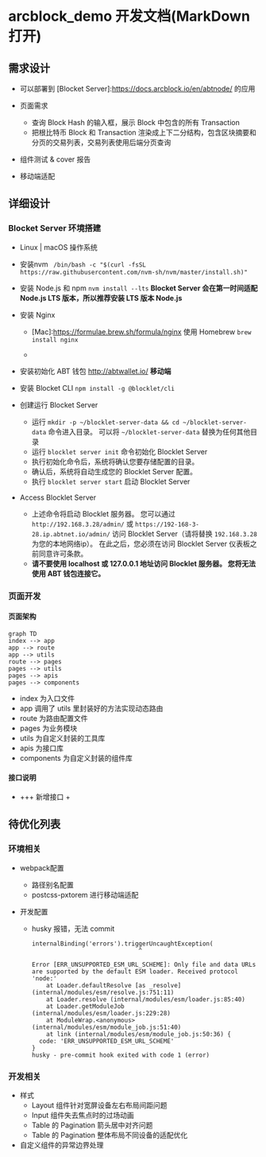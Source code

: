 # arcblock_demo 开发文档(MarkDown打开)

## 需求设计

- 可以部署到 [Blocket Server]:https://docs.arcblock.io/en/abtnode/ 的应用

- 页面需求
  - 查询 Block Hash 的输入框，展示 Block 中包含的所有 Transaction
  - 把根比特币 Block 和 Transaction 渲染成上下二分结构，包含区块摘要和分页的交易列表，交易列表使用后端分页查询
- 组件测试 & cover 报告
- 移动端适配

## 详细设计

### Blocket Server 环境搭建

- Linux | macOS 操作系统

- 安装nvm ``` /bin/bash -c "$(curl -fsSL https://raw.githubusercontent.com/nvm-sh/nvm/master/install.sh)"```

- 安装 Node.js 和 npm ```nvm install --lts``` **Blocket Server 会在第一时间适配 Node.js LTS 版本，所以推荐安装 LTS 版本 Node.js**

- 安装 Nginx 

  - [Mac]:https://formulae.brew.sh/formula/nginx 使用 Homebrew ```brew install nginx```

  - [Linux]:https://www.nginx.com/resources/wiki/start/topics/tutorials/install/

- 安装初始化 ABT 钱包 http://abtwallet.io/ **移动端**

- 安装 Blocket CLI ```npm install -g @blocklet/cli```

- 创建运行 Blocket Server

  - 运行 `mkdir -p ~/blocklet-server-data && cd ~/blocklet-server-data` 命令进入目录。 可以将 `~/blocklet-server-data` 替换为任何其他目录
  - 运行 `blocklet server init` 命令初始化 Blocklet Server
  - 执行初始化命令后，系统将确认您要存储配置的目录。
  - 确认后，系统将自动生成您的 Blocklet Server 配置。
  - 执行 `blocklet server start` 启动 Blocklet Server

- Access Blocklet Server

  - 上述命令将启动 Blocklet 服务器。 您可以通过 `http://192.168.3.28/admin/` 或 `https://192-168-3-28.ip.abtnet.io/admin/` 访问 Blocklet Server（请将替换 `192.168.3.28` 为您的本地网络ip）。 在此之后，您必须在访问 Blocklet Server 仪表板之前同意许可条款。
  - **请不要使用 localhost 或 127.0.0.1 地址访问 Blocklet 服务器。 您将无法使用 ABT 钱包连接它。**

### 页面开发

#### 页面架构

```mermaid
graph TD
index --> app
app --> route
app --> utils
route --> pages
pages --> utils
pages --> apis
pages --> components

```

- index 为入口文件
- app 调用了 utils 里封装好的方法实现动态路由
- route 为路由配置文件
- pages 为业务模块
- utils 为自定义封装的工具库
- apis 为接口库
- components 为自定义封装的组件库

#### 接口说明

+ +++ 新增接口
  + 

## 待优化列表

### 环境相关

- webpack配置

  - 路径别名配置
  - postcss-pxtorem 进行移动端适配

- 开发配置

  - husky 报错，无法 commit

    ```
    internalBinding('errors').triggerUncaughtException(
                                  ^
    
    Error [ERR_UNSUPPORTED_ESM_URL_SCHEME]: Only file and data URLs are supported by the default ESM loader. Received protocol 'node:'
        at Loader.defaultResolve [as _resolve] (internal/modules/esm/resolve.js:751:11)
        at Loader.resolve (internal/modules/esm/loader.js:85:40)
        at Loader.getModuleJob (internal/modules/esm/loader.js:229:28)    
        at ModuleWrap.<anonymous> (internal/modules/esm/module_job.js:51:40)
        at link (internal/modules/esm/module_job.js:50:36) {
      code: 'ERR_UNSUPPORTED_ESM_URL_SCHEME'
    }
    husky - pre-commit hook exited with code 1 (error)
    ```

### 开发相关

- 样式
  - Layout 组件针对宽屏设备左右布局间距问题
  - Input 组件失去焦点时的过场动画
  - Table 的 Pagination 箭头居中对齐问题
  - Table 的 Pagination 整体布局不同设备的适配优化
- 自定义组件的异常边界处理